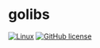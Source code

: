 # golibs
[![Linux](https://github.com/dmpichugin/golibs/workflows/Linux/badge.svg?branch=master)](https://github.com/dmpichugin/golibs/actions?query=workflow%3ALinux+branch%3Amaster)
[![GitHub license](https://img.shields.io/github/license/dmpichugin/golibs)](https://github.com/dmpichugin/golibs/blob/master/LICENSE)
